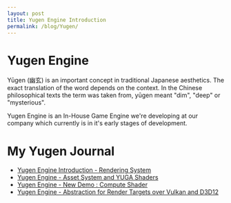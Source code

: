 ```yaml
---
layout: post
title: Yugen Engine Introduction
permalink: /blog/Yugen/
---
```


# Yugen Engine 

Yūgen (幽玄) is an important concept in traditional Japanese aesthetics. The exact translation of the word depends on the context. In the Chinese philosophical texts the term was taken from, yūgen meant "dim", "deep" or "mysterious".

Yugen Engine is an In-House Game Engine we're developing at our company which currently is in it's early stages of development.

# My Yugen Journal 
- [Yugen Engine Introduction - Rendering System](/blog/Yugen/Introduction)
- [Yugen Engine - Asset System and YUGA Shaders](/blog/Yugen/YUGA)
- [Yugen Engine - New Demo : Compute Shader](/blog/Yugen/ComputeTechDemo)
- [Yugen Engine - Abstraction for Render Targets over Vulkan and D3D12](/blog/Yugen/RenderTargets)
